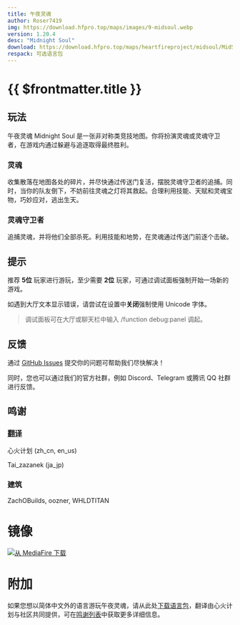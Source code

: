 ```yaml
---
title: 午夜灵魂
author: Roser7419
img: https://download.hfpro.top/maps/images/9-midsoul.webp
version: 1.20.4
desc: "Midnight Soul"
download: https://download.hfpro.top/maps/heartfireproject/midsoul/MidSoul.zip
respack: 可选语言包
---
```


# {{ $frontmatter.title }}

## 玩法

午夜灵魂 Midnight Soul 是一张非对称类竞技地图。你将扮演灵魂或灵魂守卫者，在游戏内通过躲避与追逐取得最终胜利。

### 灵魂

收集散落在地图各处的碎片，并尽快通过传送门复活，摆脱灵魂守卫者的追捕。同时，当你的队友倒下，不妨前往灵魂之灯将其救起。合理利用技能、天赋和灵魂宝物，巧妙应对，逃出生天。

### 灵魂守卫者

追捕灵魂，并将他们全部杀死。利用技能和地势，在灵魂通过传送门前逐个击破。

## 提示

推荐 **5位** 玩家进行游玩，至少需要 **2位** 玩家，可通过调试面板强制开始一场新的游戏。

如遇到大厅文本显示错误，请尝试在设置中**关闭**强制使用 Unicode 字体。

> 调试面板可在大厅或聊天栏中输入 /function debug:panel 调起。

## 反馈

通过 [GitHub Issues](https://github.com/Heart-Fire-Project/Midsoul/issues/new/choose) 提交你的问题可帮助我们尽快解决！

同时，您也可以通过我们的官方社群，例如 Discord、Telegram 或腾讯 QQ 社群进行反馈。

## 鸣谢

### [翻译](#附加)

心火计划 (zh_cn, en_us)

Tai_zazanek (ja_jp)

### 建筑

ZachOBuilds, oozner, WHLDTITAN

# 镜像

[![从 MediaFire 下载](https://img.shields.io/badge/MediaFire-0077FF.svg?style=for-the-badge&logo=mediafire&logoColor=white)](https://www.mediafire.com/file/mrtvdb3j21yq4o9/MidSoul.zip/file)

# 附加

如果您想以简体中文外的语言游玩午夜灵魂，请从此处[下载语言包](https://download.hfpro.top/maps/heartfireproject/midsoul/languagepack/MidSoul-LanguagePack.zip)，翻译由心火计划与社区共同提供，可在[鸣谢列表](#翻译)中获取更多详细信息。
